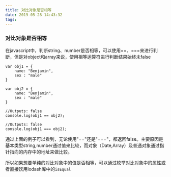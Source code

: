 ```yaml
---
title: 对比对象是否相等
date: 2019-05-28 14:43:32
tags:
---
```


### 对比对象是否相等

在javascript中，判断string、number是否相等，可以使用==、===来进行判断，但是对object和array来说，使用相等运算符进行判断结果始终未false
<!-- more -->
```
var obj1 = {
    name: "Benjamin",
    sex : "male"
}

var obj2 = {
    name: "Benjamin",
    sex : "male"
}

//Outputs: false
console.log(obj1 == obj2);

//Outputs: false
console.log(obj1 === obj2);
```

通过上面的例子可以看到，无论使用"=="还是"==="，都返回false。主要原因是基本类型string,number通过值来比较，而对象（Date,Array）及普通对象通过指针指向的内存中的地址来做比较。

所以如果想要单纯的对比对象中的值是否相等，可以通过枚举对比对象中的属性或者直接饮用lodash库中的`isEqual`

